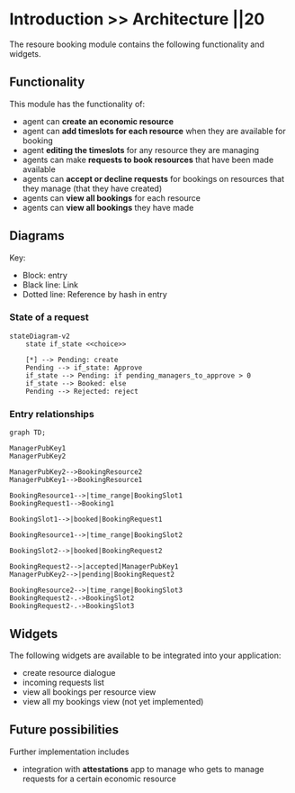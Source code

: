 # Introduction >> Architecture ||20

The resoure booking module contains the following functionality and widgets.

## Functionality
This module has the functionality of:
* agent can **create an economic resource**
* agent can **add timeslots for each resource** when they are available for booking
* agent **editing the timeslots** for any resource they are managing
* agents can make **requests to book resources** that have been made available
* agents can **accept or decline requests** for bookings on resources that they manage (that they have created)
* agents can **view all bookings** for each resource
* agents can **view all bookings** they have made

  


## Diagrams

Key:
- Block: entry
- Black line: Link
- Dotted line: Reference by hash in entry

### State of a request

```mermaid
stateDiagram-v2
    state if_state <<choice>>

    [*] --> Pending: create
    Pending --> if_state: Approve
    if_state --> Pending: if pending_managers_to_approve > 0
    if_state --> Booked: else
    Pending --> Rejected: reject
```
### Entry relationships
```mermaid
graph TD;

ManagerPubKey1
ManagerPubKey2

ManagerPubKey2-->BookingResource2
ManagerPubKey1-->BookingResource1

BookingResource1-->|time_range|BookingSlot1
BookingRequest1-->Booking1

BookingSlot1-->|booked|BookingRequest1

BookingResource1-->|time_range|BookingSlot2

BookingSlot2-->|booked|BookingRequest2

BookingRequest2-->|accepted|ManagerPubKey1
ManagerPubKey2-->|pending|BookingRequest2

BookingResource2-->|time_range|BookingSlot3
BookingRequest2-.->BookingSlot2
BookingRequest2-.->BookingSlot3
```


## Widgets
The following widgets are available to be integrated into your application:
* create resource dialogue
* incoming requests list
* view all bookings per resource view
* view all my bookings view (not yet implemented) 



## Future possibilities
Further implementation includes

* integration with **attestations** app to manage who gets to manage requests for a certain economic resource 
